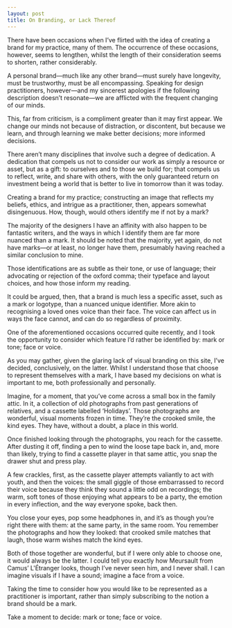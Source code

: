 ```yaml
---
layout: post
title: On Branding, or Lack Thereof
---
```


There have been occasions when I’ve flirted with the idea of creating a brand for my practice, many of them. The occurrence of these occasions, however, seems to lengthen, whilst the length of their consideration seems to shorten, rather considerably.

A personal brand—much like any other brand—must surely have longevity, must be trustworthy, must be all encompassing. Speaking for design practitioners, however—and my sincerest apologies if the following description doesn’t resonate—we are afflicted with the frequent changing of our minds.

This, far from criticism, is a compliment greater than it may first appear. We change our minds not because of distraction, or discontent, but because we learn, and through learning we make better decisions; more informed decisions. 

There aren’t many disciplines that involve such a degree of dedication. A dedication that compels us not to consider our work as simply a resource or asset, but as a gift: to ourselves and to those we build for; that compels us to reflect, write, and share with others, with the only guaranteed return on investment being a world that is better to live in tomorrow than it was today.

Creating a brand for my practice; constructing an image that reflects my beliefs, ethics, and intrigue as a practitioner, then, appears somewhat disingenuous. How, though, would others identify me if not by a mark?

The majority of the designers I have an affinity with also happen to be fantastic writers, and the ways in which I identify  them are far more nuanced than a mark. It should be noted that the majority, yet again, do not have marks—or at least, no longer have them, presumably having reached a similar conclusion to mine.

Those identifications are as subtle as their tone, or use of language; their advocating or rejection of the oxford comma; their typeface and layout choices, and how those inform my reading.

It could be argued, then, that a brand is much less a specific asset, such as a mark or logotype, than a nuanced unique identifier. More akin to recognising a loved ones voice than their face. The voice can affect us in ways the face cannot, and can do so regardless of proximity.

One of the aforementioned occasions occurred quite recently, and I took the opportunity to consider which feature I’d rather be identified by: mark or tone; face or voice.

As you may gather, given the glaring lack of visual branding on this site, I’ve decided, conclusively, on the latter. Whilst I understand those that choose to represent themselves with a mark, I have based my decisions on what is important to me, both professionally and personally.

Imagine, for a moment, that you’ve come across a small box in the family attic. In it, a collection of old photographs from past generations of relatives, and a cassette labelled ‘Holidays’. Those photographs are wonderful, visual moments frozen in time. They’re the crooked smile, the kind eyes. They have, without a doubt, a place in this world.

Once finished looking through the photographs, you reach for the cassette. After dusting it off, finding a pen to wind the loose tape back in, and, more than likely, trying to find a cassette player in that same attic, you snap the drawer shut and press play.

A few crackles, first, as the cassette player attempts valiantly  to act with youth, and then the voices: the small giggle of those embarrassed to record their voice because they think they sound a little odd on recordings; the warm, soft tones of those enjoying what appears to be a party, the emotion in every inflection, and the way everyone spoke, back then.

You close your eyes, pop some headphones in, and it’s as though you’re right there with them: at the same party, in the same room. You remember the photographs and how they looked: that crooked smile matches that laugh, those warm wishes match the kind eyes.

Both of those together are wonderful, but if I were only able to choose one, it would always be the latter. I could tell you exactly how Meursault from Camus’ L'Étranger looks, though I’ve never seen him, and I never shall. I can imagine visuals if I have a sound; imagine a face from a voice. 

Taking the time to consider how you would like to be represented as a practitioner is important, rather than simply subscribing to the notion a brand should be a mark.

Take a moment to decide: mark or tone; face or voice.